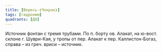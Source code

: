 ```yaml
---
title: [Вересь-❮Чокрак❯]
tags: [гидроним]
quadrants: [Д8]
---
```


Источник фонтан с тремя трубами. По п. борту ов. Алакат, на ю-вост. склоне г.
Шуври-Кая, у тропы от пер. Алакат к пер. Каллистон-Богаз, справа – из греч.
вриси – источник.
